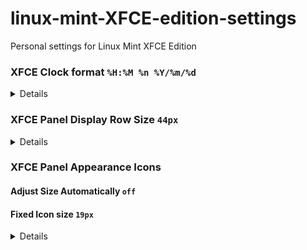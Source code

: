 # linux-mint-XFCE-edition-settings
Personal settings for Linux Mint XFCE Edition

### XFCE Clock format `%H:%M %n %Y/%m/%d`  

<details>
    <summary>Details</summary>
  
![image](https://user-images.githubusercontent.com/21064622/127105698-7d50d5e7-b058-4a44-9230-f570c4e4fd82.png)

![image](https://user-images.githubusercontent.com/21064622/127105262-b27554cb-f1e3-4e16-a3da-90cd62786f93.png)


![image](https://user-images.githubusercontent.com/21064622/127105166-1996c666-f1c8-45f5-aa9a-f44c1d2207d5.png)


![image](https://user-images.githubusercontent.com/21064622/127104971-5412fd0f-a70c-4a0a-807b-ac0a493e1fb8.png)
</details>

### XFCE Panel Display Row Size `44px`

<details>
    <summary>Details</summary>
    
    ![image](https://user-images.githubusercontent.com/21064622/127106214-4b81eb87-4891-45cd-a7ae-48dab68391bc.png)
</details>



### XFCE Panel Appearance Icons

#### Adjust Size Automatically `off`

#### Fixed Icon size `19px`

<details>
    <summary>Details</summary>
    
    ![image](https://user-images.githubusercontent.com/21064622/127106542-ede716ee-80d7-475b-b8ab-6bd41047bd2a.png)
</details>


